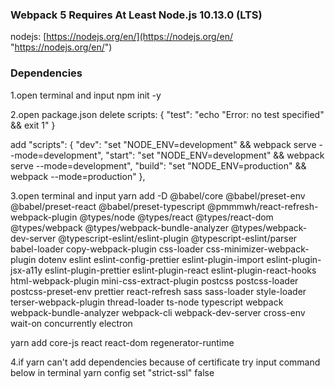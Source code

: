 ### Webpack 5 Requires At Least Node.js 10.13.0 (LTS)

nodejs: [https://nodejs.org/en/](https://nodejs.org/en/ "https://nodejs.org/en/")

### Dependencies

1.open terminal and input
npm init -y


2.open package.json
delete
scripts: {
    "test": "echo \"Error: no test specified\" && exit 1"
}

add 
"scripts": {
    "dev": "set \"NODE_ENV=development\" && webpack serve --mode=development",
    "start": "set \"NODE_ENV=development\" && webpack serve --mode=development",
    "build": "set \"NODE_ENV=production\" && webpack --mode=production"
},


3.open terminal and input
yarn add -D @babel/core @babel/preset-env @babel/preset-react @babel/preset-typescript @pmmmwh/react-refresh-webpack-plugin @types/node @types/react @types/react-dom @types/webpack @types/webpack-bundle-analyzer @types/webpack-dev-server @typescript-eslint/eslint-plugin @typescript-eslint/parser babel-loader copy-webpack-plugin css-loader css-minimizer-webpack-plugin dotenv eslint eslint-config-prettier eslint-plugin-import eslint-plugin-jsx-a11y eslint-plugin-prettier eslint-plugin-react eslint-plugin-react-hooks html-webpack-plugin mini-css-extract-plugin postcss postcss-loader postcss-preset-env prettier react-refresh sass sass-loader style-loader terser-webpack-plugin thread-loader ts-node typescript webpack webpack-bundle-analyzer webpack-cli webpack-dev-server cross-env wait-on concurrently electron

yarn add core-js react react-dom regenerator-runtime

4.if yarn can't add dependencies because of certificate try input command below in terminal
yarn config set "strict-ssl" false